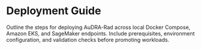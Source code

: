 # Deployment Guide

Outline the steps for deploying AuDRA-Rad across local Docker Compose, Amazon EKS, and
SageMaker endpoints. Include prerequisites, environment configuration, and validation
checks before promoting workloads.
